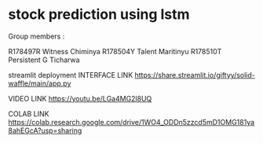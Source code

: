 # stock prediction using lstm

Group members :

R178497R Witness Chiminya
R178504Y Talent Maritinyu
R178510T Persistent G Ticharwa

streamlit deployment 
INTERFACE LINK
https://share.streamlit.io/giftyy/solid-waffle/main/app.py

VIDEO LINK
https://youtu.be/LGa4MG2l8UQ

COLAB LINK
https://colab.research.google.com/drive/1WO4_ODDn5zzcd5mD1OMG181ya8ahEGcA?usp=sharing

